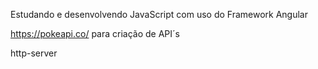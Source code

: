 Estudando e desenvolvendo JavaScript com uso do Framework Angular


https://pokeapi.co/ para criação de API´s

http-server
